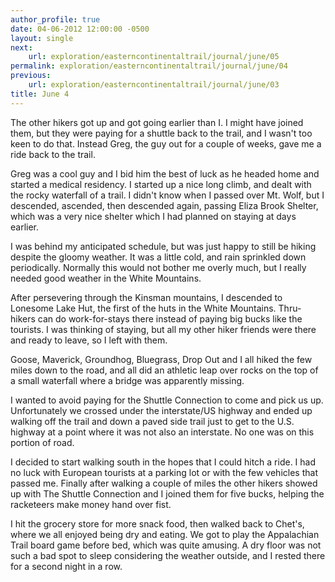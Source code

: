```yaml
---
author_profile: true
date: 04-06-2012 12:00:00 -0500
layout: single
next:
    url: exploration/easterncontinentaltrail/journal/june/05
permalink: exploration/easterncontinentaltrail/journal/june/04
previous:
    url: exploration/easterncontinentaltrail/journal/june/03
title: June 4
---
```

The other hikers got up and got going earlier than I. I might have joined them, but they were paying for a shuttle back to the trail, and I wasn't too keen to do that. Instead Greg, the guy out for a couple of weeks, gave me a ride back to the trail.

Greg was a cool guy and I bid him the best of luck as he headed home and started a medical residency. I started up a nice long climb, and dealt with the rocky waterfall of a trail. I didn't know when I passed over Mt. Wolf, but I descended, ascended, then descended again, passing Eliza Brook Shelter, which was a very nice shelter which I had planned on staying at days earlier.

I was behind my anticipated schedule, but was just happy to still be hiking despite the gloomy weather. It was a little cold, and rain sprinkled down periodically. Normally this would not bother me overly much, but I really needed good weather in the White Mountains.

After persevering through the Kinsman mountains, I descended to Lonesome Lake Hut, the first of the huts in the White Mountains. Thru-hikers can do work-for-stays there instead of paying big bucks like the tourists. I was thinking of staying, but all my other hiker friends were there and ready to leave, so I left with them.

Goose, Maverick, Groundhog, Bluegrass, Drop Out and I all hiked the few miles down to the road, and all did an athletic leap over rocks on the top of a small waterfall where a bridge was apparently missing.

I wanted to avoid paying for the Shuttle Connection to come and pick us up. Unfortunately we crossed under the interstate/US highway and ended up walking off the trail and down a paved side trail just to get to the U.S. highway at a point where it was not also an interstate. No one was on this portion of road.

I decided to start walking south in the hopes that I could hitch a ride. I had no luck with European tourists at a parking lot or with the few vehicles that passed me. Finally after walking a couple of miles the other hikers showed up with The Shuttle Connection and I joined them for five bucks, helping the racketeers make money hand over fist.

I hit the grocery store for more snack food, then walked back to Chet's, where we all enjoyed being dry and eating. We got to play the Appalachian Trail board game before bed, which was quite amusing. A dry floor was not such a bad spot to sleep considering the weather outside, and I rested there for a second night in a row.